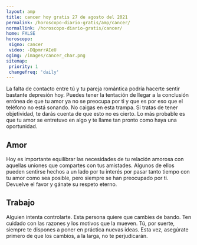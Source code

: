```yaml
---
layout: amp
title: cancer hoy gratis 27 de agosto del 2021 
permalink: /horoscopo-diario-gratis/amp/cancer/
normallink: /horoscopo-diario-gratis/cancer/
home: FALSE
horoscopo:
 signo: cancer
 video: -DQpmrrAIeU
ogimg: /images/cancer_char.png
sitemap:
 priority: 1
 changefreq: 'daily'
---
```



La falta de contacto entre tú y tu pareja romántica podría hacerte sentir bastante depresión hoy. Puedes tener la tentación de llegar a la conclusión errónea de que tu amor ya no se preocupa por ti y que es por eso que el teléfono no está sonando. No caigas en esta trampa. Si tratas de tener objetividad, te darás cuenta de que esto no es cierto. Lo más probable es que tu amor se entretuvo en algo y te llame tan pronto como haya una oportunidad.

## Amor

Hoy es importante equilibrar las necesidades de tu relación amorosa con aquellas uniones que compartes con tus amistades. Algunos de ellos pueden sentirse hechos a un lado por tu interés por pasar tanto tiempo con tu amor como sea posible, pero siempre se han preocupado por ti. Devuelve el favor y gánate su respeto eterno.

## Trabajo

Alguien intenta controlarte. Esta persona quiere que cambies de bando. Ten cuidado con las razones y los motivos que la mueven. Tú, por suerte, siempre te dispones a poner en práctica nuevas ideas. Esta vez, asegúrate primero de que los cambios, a la larga, no te perjudicarán.